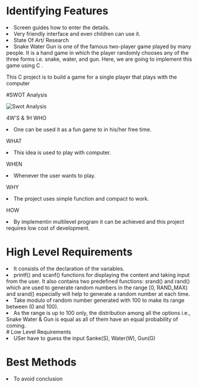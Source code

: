 # Identifying Features

<li>Screen guides how to enter the details.</li>
<li>Very friendly interface and even children can use it.</li>
<li>State Of Art/ Research</li>
<li>Snake Water Gun is one of the famous two-player game played by many people. It is a hand game in which the player randomly chooses any of the three forms i.e. snake, water, and gun. Here, we are going to implement this game using C .

This C project is to build a game for a single player that plays with the computer</li>

#SWOT Analysis

![Swot Analysis](https://user-images.githubusercontent.com/98880912/153577257-873e1802-1b72-4d31-89a8-70874431c86e.jpg)

4W'S & 1H
WHO
<li>One can be used it as a fun game to in his/her free time.</li>

WHAT
<li>This idea is used to play with computer.</li>

WHEN
<li>Whenever the user wants to play.</li>

WHY
<li>The project uses simple function and compact to work.</li>

HOW
<li>By implementin multilevel program it can be achieved and this project requires low cost of development.</li>

# High Level Requirements
<li>It consists of the declaration of the variables.</li>
<li>printf() and scanf() functions for displaying the content and taking input from the user. It also contains two predefined functions:
srand() and rand() which are used to generate random numbers in the range [0, RAND_MAX) and srand() especially will help to generate a random number at each time.
<li>Take modulo of random number generated with 100 to make its range between (0 and 100).</li>
<li>As the range is up to 100 only, the distribution among all the options i.e., Snake Water & Gun is equal as all of them have an equal probability of coming.</li>
# Low Level Requirements
<li> USer have to guess the input Sanke(S), Water(W), Gun(G)</li>

# Best Methods
<li>To avoid conclusion</li>
